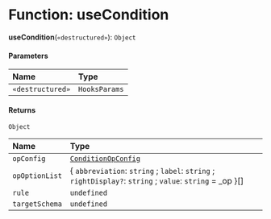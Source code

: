 # Function: useCondition

**useCondition**(`«destructured»`): `Object`

#### Parameters

| Name | Type |
| :------ | :------ |
| `«destructured»` | `HooksParams` |

#### Returns

`Object`

| Name | Type |
| :------ | :------ |
| `opConfig` | [`ConditionOpConfig`](/en/auto-docs/form-materials/interfaces/ConditionOpConfig.md) |
| `opOptionList` | { `abbreviation`: `string` ; `label`: `string` ; `rightDisplay?`: `string` ; `value`: `string` = \_op }\[] |
| `rule` | `undefined` | [`IConditionRule`](/en/auto-docs/form-materials/types/IConditionRule.md) |
| `targetSchema` | `undefined` | [`IJsonSchema`](/en/auto-docs/form-materials/interfaces/IJsonSchema.md)<`string`> |
